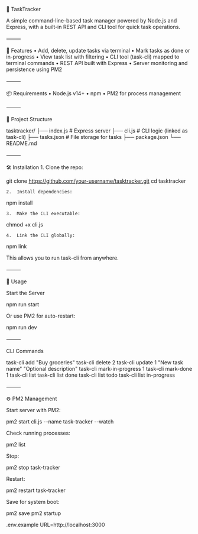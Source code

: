 📝 TaskTracker

A simple command-line-based task manager powered by Node.js and Express, with a built-in REST API and CLI tool for quick task operations.

⸻

🚀 Features
	•	Add, delete, update tasks via terminal
	•	Mark tasks as done or in-progress
	•	View task list with filtering
	•	CLI tool (task-cli) mapped to terminal commands
	•	REST API built with Express
	•	Server monitoring and persistence using PM2

⸻

📦 Requirements
	•	Node.js v14+
	•	npm
	•	PM2 for process management

⸻

📂 Project Structure

tasktracker/
├── index.js         # Express server
├── cli.js           # CLI logic (linked as task-cli)
├── tasks.json       # File storage for tasks
├── package.json
└── README.md



⸻

🛠 Installation
	1.	Clone the repo:

git clone https://github.com/your-username/tasktracker.git
cd tasktracker

	2.	Install dependencies:

npm install

	3.	Make the CLI executable:

chmod +x cli.js

	4.	Link the CLI globally:

npm link

This allows you to run task-cli from anywhere.

⸻

🧪 Usage

Start the Server

npm run start

Or use PM2 for auto-restart:

npm run dev



⸻

CLI Commands

task-cli add "Buy groceries"
task-cli delete 2
task-cli update 1 "New task name" "Optional description"
task-cli mark-in-progress 1
task-cli mark-done 1
task-cli list
task-cli list done
task-cli list todo
task-cli list in-progress



⸻

⚙️ PM2 Management

Start server with PM2:

pm2 start cli.js --name task-tracker --watch

Check running processes:

pm2 list

Stop:

pm2 stop task-tracker

Restart:

pm2 restart task-tracker

Save for system boot:

pm2 save
pm2 startup


.env.example
URL=http://localhost:3000


